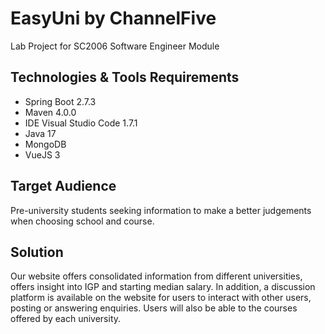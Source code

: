 # EasyUni by ChannelFive
Lab Project for SC2006 Software Engineer Module

## Technologies & Tools Requirements
- Spring Boot 2.7.3
- Maven 4.0.0
- IDE Visual Studio Code 1.7.1
- Java 17
- MongoDB
- VueJS 3

## Target Audience
Pre-university students seeking information to make a better judgements when choosing school and course.

## Solution
Our website offers consolidated information from different universities, offers insight into IGP and starting median salary. In addition, a discussion platform is available on the website for users to interact with other users, posting or answering enquiries. Users will also be able to the courses offered by each university.

